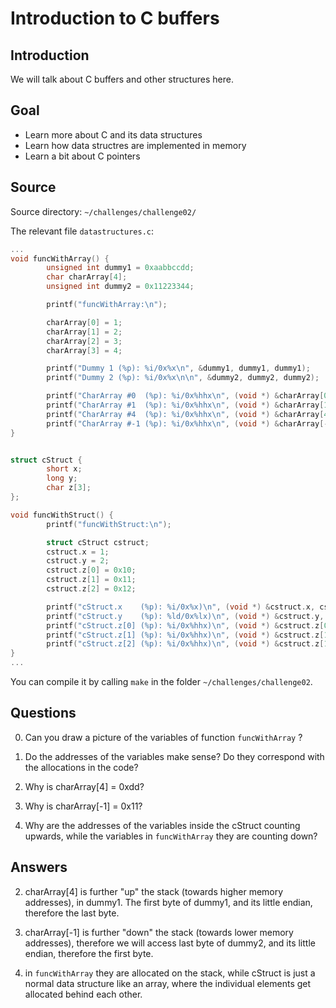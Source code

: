 # Introduction to C buffers

## Introduction

We will talk about C buffers and other structures here.


## Goal

- Learn more about C and its data structures
- Learn how data structres are implemented in memory
- Learn a bit about C pointers


## Source

Source directory: `~/challenges/challenge02/`

The relevant file `datastructures.c`:
```c
...
void funcWithArray() {
        unsigned int dummy1 = 0xaabbccdd;
        char charArray[4];
        unsigned int dummy2 = 0x11223344;

        printf("funcWithArray:\n");

        charArray[0] = 1;
        charArray[1] = 2;
        charArray[2] = 3;
        charArray[3] = 4;

        printf("Dummy 1 (%p): %i/0x%x\n", &dummy1, dummy1, dummy1);
        printf("Dummy 2 (%p): %i/0x%x\n\n", &dummy2, dummy2, dummy2);

        printf("CharArray #0  (%p): %i/0x%hhx\n", (void *) &charArray[0], charArray[0], charArray[0]);
        printf("CharArray #1  (%p): %i/0x%hhx\n", (void *) &charArray[1], charArray[1], charArray[1]);
        printf("CharArray #4  (%p): %i/0x%hhx\n", (void *) &charArray[4], charArray[4], charArray[4]);
        printf("CharArray #-1 (%p): %i/0x%hhx\n", (void *) &charArray[-1], charArray[-1], charArray[-1]);
}


struct cStruct {
        short x;
        long y;
        char z[3];
};

void funcWithStruct() {
        printf("funcWithStruct:\n");

        struct cStruct cstruct;
        cstruct.x = 1;
        cstruct.y = 2;
        cstruct.z[0] = 0x10;
        cstruct.z[1] = 0x11;
        cstruct.z[2] = 0x12;

        printf("cStruct.x    (%p): %i/0x%x)\n", (void *) &cstruct.x, cstruct.x, cstruct.x);
        printf("cStruct.y    (%p): %ld/0x%lx)\n", (void *) &cstruct.y, cstruct.y, cstruct.y);
        printf("cStruct.z[0] (%p): %i/0x%hhx)\n", (void *) &cstruct.z[0], cstruct.z[0], cstruct.z[0]);
        printf("cStruct.z[1] (%p): %i/0x%hhx)\n", (void *) &cstruct.z[1], cstruct.z[1], cstruct.z[1]);
        printf("cStruct.z[2] (%p): %i/0x%hhx)\n", (void *) &cstruct.z[1], cstruct.z[2], cstruct.z[2]);
}
...
```

You can compile it by calling `make` in the folder `~/challenges/challenge02`.



## Questions

0) Can you draw a picture of the variables of function `funcWithArray` ?

1) Do the addresses of the variables make sense? Do they correspond with the allocations in the code?

2) Why is charArray[4] = 0xdd?

3) Why is charArray[-1] = 0x11?

4) Why are the addresses of the variables inside the cStruct counting upwards, while the variables in `funcWithArray` they are counting down?



## Answers

2) charArray[4] is further "up" the stack (towards higher memory addresses), in dummy1. The first byte of dummy1, and its little endian, therefore the last byte.

3) charArray[-1] is further "down" the stack (towards lower memory addresses), therefore we will access last byte of dummy2, and its little endian, therefore the first byte.

4) in `funcWithArray` they are allocated on the stack, while cStruct is just a normal data structure like an array, where the individual elements get allocated behind each other.
